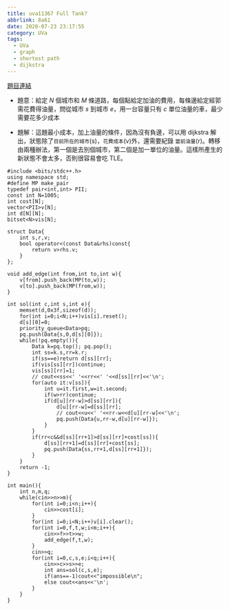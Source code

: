 ```yaml
---
title: uva11367 Full Tank?
abbrlink: 8a61
date: 2020-07-23 23:17:55
category: UVa
tags:
  - UVa
  - graph
  - shortest path
  - dijkstra
---
```

[題目連結](https://onlinejudge.org/index.php?option=com_onlinejudge&Itemid=8&page=show_problem&problem=2352)
* 題意：給定 $N$ 個城市和 $M$ 條道路，每個點給定加油的費用，每條邊給定經郭需花費得油量，問從城市 $s$ 到城市 $e$，用一台容量只有 $c$ 單位油量的車，最少需要花多少成本
<!-- more -->
* 題解：這題最小成本，加上油量的條件，因為沒有負邊，可以用 dijkstra 解出，狀態除了`目前所在的城市`(s)，`花費成本`(v)外，還需要紀錄 `當前油量`(r)。轉移由兩種辦法，第一個是去別個城市，第二個是加一單位的油量。這樣所產生的新狀態不會太多，否則很容易會吃 TLE。

```cpp=
#include <bits/stdc++.h>
using namespace std;
#define MP make_pair
typedef pair<int,int> PII;
const int N=1005;
int cost[N];
vector<PII>v[N];
int d[N][N];
bitset<N>vis[N];

struct Data{
    int s,r,v;
    bool operator<(const Data&rhs)const{
        return v>rhs.v;
    }
};

void add_edge(int from,int to,int w){
    v[from].push_back(MP(to,w));
    v[to].push_back(MP(from,w));
}

int sol(int c,int s,int e){
    memset(d,0x3f,sizeof(d));
    for(int i=0;i<N;i++)vis[i].reset();
    d[s][0]=0;
    priority_queue<Data>pq;
    pq.push(Data{s,0,d[s][0]});
    while(!pq.empty()){
        Data k=pq.top(); pq.pop();
        int ss=k.s,rr=k.r;
        if(ss==e)return d[ss][rr];
        if(vis[ss][rr])continue;
        vis[ss][rr]=1;
        // cout<<ss<<' '<<rr<<' '<<d[ss][rr]<<'\n';
        for(auto it:v[ss]){
            int u=it.first,w=it.second;
            if(w>rr)continue;
            if(d[u][rr-w]>d[ss][rr]){
                d[u][rr-w]=d[ss][rr];
                // cout<<u<<' '<<rr-w<<d[u][rr-w]<<'\n';
                pq.push(Data{u,rr-w,d[u][rr-w]});
            }
        }
        if(rr<c&&d[ss][rr+1]>d[ss][rr]+cost[ss]){
            d[ss][rr+1]=d[ss][rr]+cost[ss];
            pq.push(Data{ss,rr+1,d[ss][rr+1]});
        }
    }
    return -1;
}

int main(){
    int n,m,q;
    while(cin>>n>>m){
        for(int i=0;i<n;i++){
            cin>>cost[i];
        }
        for(int i=0;i<N;i++)v[i].clear();
        for(int i=0,f,t,w;i<m;i++){
            cin>>f>>t>>w;
            add_edge(f,t,w);
        }
        cin>>q;
        for(int i=0,c,s,e;i<q;i++){
            cin>>c>>s>>e;
            int ans=sol(c,s,e);
            if(ans==-1)cout<<"impossible\n";
            else cout<<ans<<'\n';
        }
    }
}
```